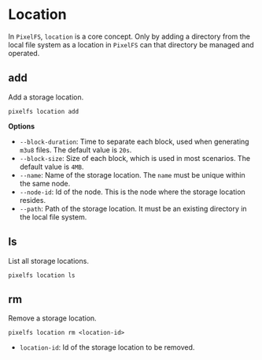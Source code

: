 # Location

In `PixelFS`, `location` is a core concept. Only by adding a directory from the local file system as a location in `PixelFS` can that directory be managed and operated.

## add

Add a storage location.

```shell
pixelfs location add
```

**Options**

- `--block-duration`: Time to separate each block, used when generating `m3u8` files. The default value is `20s`.
- `--block-size`: Size of each block, which is used in most scenarios. The default value is `4MB`.
- `--name`: Name of the storage location. The `name` must be unique within the same node.
- `--node-id`: Id of the node. This is the node where the storage location resides.
- `--path`: Path of the storage location. It must be an existing directory in the local file system.

## ls

List all storage locations.

```shell
pixelfs location ls
```

## rm

Remove a storage location.

```shell
pixelfs location rm <location-id>
```

- `location-id`: Id of the storage location to be removed.

